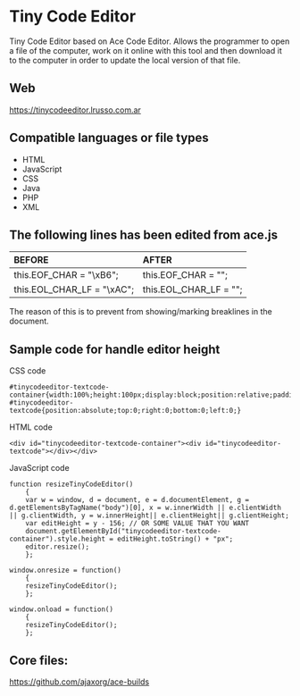 # Tiny Code Editor

Tiny Code Editor based on Ace Code Editor. Allows the programmer to open a file of the computer, work on it online with this tool and then download it to the computer in order to update the local version of that file.

## Web

https://tinycodeeditor.lrusso.com.ar

## Compatible languages or file types

- HTML
- JavaScript
- CSS
- Java
- PHP
- XML

## The following lines has been edited from ace.js

| BEFORE  | AFTER  |
| :------------ | :--------------- |
| this.EOF_CHAR = "\xB6"; | this.EOF_CHAR = ""; |
| this.EOL_CHAR_LF = "\xAC"; | this.EOL_CHAR_LF = ""; |

The reason of this is to prevent from showing/marking breaklines in the document.

## Sample code for handle editor height

CSS code
```
#tinycodeeditor-textcode-container{width:100%;height:100px;display:block;position:relative;padding:0;margin:0}
#tinycodeeditor-textcode{position:absolute;top:0;right:0;bottom:0;left:0;}
```

HTML code
```
<div id="tinycodeeditor-textcode-container"><div id="tinycodeeditor-textcode"></div></div>
```

JavaScript code
```
function resizeTinyCodeEditor()
    {
    var w = window, d = document, e = d.documentElement, g = d.getElementsByTagName("body")[0], x = w.innerWidth || e.clientWidth || g.clientWidth, y = w.innerHeight|| e.clientHeight|| g.clientHeight;
    var editHeight = y - 156; // OR SOME VALUE THAT YOU WANT
    document.getElementById("tinycodeeditor-textcode-container").style.height = editHeight.toString() + "px";
    editor.resize();
    };

window.onresize = function()
    {
    resizeTinyCodeEditor();
    };

window.onload = function()
    {
    resizeTinyCodeEditor();
    };
```

## Core files:
https://github.com/ajaxorg/ace-builds

